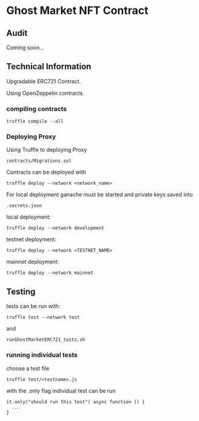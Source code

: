 # Ghost Market NFT Contract
## Audit

Coming soon...
## Technical Information

Upgradable ERC721 Contract.

Using OpenZeppelin contracts.
### compiling contracts
```
truffle compile --all
```
### Deploying Proxy

Using Truffle to deploying Proxy
```
contracts/Migrations.sol
```
Contracts can be deployed with
```
truffle deploy --network <network_name>
```
For local deployment ganache must be started and private keys saved into

```
.secrets.json
```

local deployment:
```
truffle deploy --network development
```

testnet deployment:
```
truffle deploy --network <TESTNET_NAME>
```

mainnet deployment:
```
truffle deploy --network mainnet
```

## Testing

tests can be run with:
```
truffle test --network test
```
and 

```
runGhostMarketERC721_tests.sh
```
### running individual tests

choose a test file
```
truffle test/<testname>.js
```

with the .only flag individual test can be run  
```
it.only("should run this test") async function () {
  ...
}
```



